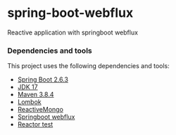 # spring-boot-webflux
Reactive application with springboot webflux


### Dependencies and tools
This project uses the following dependencies and tools:
 - [Spring Boot 2.6.3](https://start.spring.io/#!type=maven-project&language=java&platformVersion=2.6.3&packaging=jar&jvmVersion=17&groupId=io.github.brandonsousa&artifactId=spring-boot-webflux&name=spring-boot-webflux&description=Reactive%20application%20with%20springboot%20webflux&packageName=io.github.brandonsousa.spring-boot-webflux&dependencies=webflux,data-mongodb-reactive,lombok)
 - [JDK 17](https://www.oracle.com/java/technologies/javase/jdk17-archive-downloads.html)
 - [Maven 3.8.4](https://maven.apache.org/download.cgi#:~:text=Apache%20Maven%203.8.4%20is,recommended%20version%20for%20all%20users.)
 - [Lombok](https://projectlombok.org/setup/maven)
 - [ReactiveMongo](https://mvnrepository.com/artifact/org.springframework.boot/spring-boot-starter-data-mongodb-reactive)
 - [Springboot webflux](https://mvnrepository.com/artifact/org.springframework.boot/spring-boot-starter-webflux)
 - [Reactor test](https://projectreactor.io/docs/core/release/reference/)
